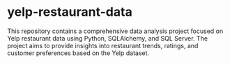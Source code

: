 # yelp-restaurant-data
This repository contains a comprehensive data analysis project focused on Yelp restaurant data using Python, SQLAlchemy, and SQL Server. The project aims to provide insights into restaurant trends, ratings, and customer preferences based on the Yelp dataset.
